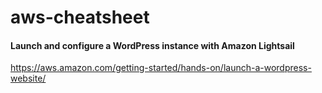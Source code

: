 # aws-cheatsheet

#### Launch and configure a WordPress instance with Amazon Lightsail
https://aws.amazon.com/getting-started/hands-on/launch-a-wordpress-website/
